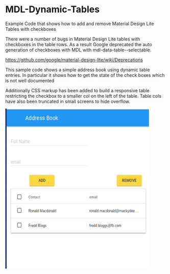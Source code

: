# MDL-Dynamic-Tables
Example Code that shows how to add and remove Material Design Lite Tables with checkboxes

There were a number of bugs in Material Design Lite tables with checkboxes in the table rows.
As a result Google deprecated the auto generation of checkboxes with MDL with mdl-data-table--selectable.

https://github.com/google/material-design-lite/wiki/Deprecations

This sample code shows a simple address book using dynamic table entries.
In particular it shows how to get the state of the check boxes which is not well documented

Additionally CSS markup has been added to build a responsive table restricting the checkbox to a smaller col on the left of the table.
Table cols have also been truncated in small screens to hide overflow.

<img src="https://github.com/codechippy/MDL-Dynamic-Tables/blob/master/Screenshot%202018-03-18%20at%2017.45.53.png?raw=true" width="450" height="500" />


